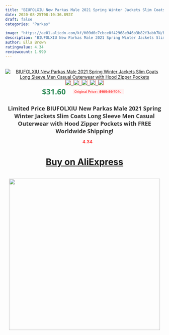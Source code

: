 ```yaml
---
title: "BIUFOLXIU New Parkas Male 2021 Spring Winter Jackets Slim Coats Long Sleeve Men Casual Outerwear with Hood Zipper Pockets"
date: 2020-08-25T08:10:36.892Z
draft: false
categories: "Parkas"

image: "https://ae01.alicdn.com/kf/H09d0c7cbce0f42968e946b3b82f3abb7N/BIUFOLXIU-New-Parkas-Male-2021-Spring-Winter-Jackets-Slim-Coats-Long-Sleeve-Men-Casual-Outerwear-with.jpg"
description: "BIUFOLXIU New Parkas Male 2021 Spring Winter Jackets Slim Coats Long Sleeve Men Casual Outerwear with Hood Zipper Pockets"
author: Ella Brown
ratingvalue: 4.34
reviewcount: 1.999
---
```

<br>
<div style="text-align: center;">
<a href="https://s.click.aliexpress.com/e/_AFMZK5" target="_blank" rel="nofollow noopener noreferrer"><img alt="BIUFOLXIU New Parkas Male 2021 Spring Winter Jackets Slim Coats Long Sleeve Men Casual Outerwear with Hood Zipper Pockets" class="magnifier-image" src="https://ae01.alicdn.com/kf/H09d0c7cbce0f42968e946b3b82f3abb7N/BIUFOLXIU-New-Parkas-Male-2021-Spring-Winter-Jackets-Slim-Coats-Long-Sleeve-Men-Casual-Outerwear-with.jpg_640x640.jpg">
<br>
<img style="border:1px solid salmon" src="https://ae01.alicdn.com/kf/H09d0c7cbce0f42968e946b3b82f3abb7N/BIUFOLXIU-New-Parkas-Male-2021-Spring-Winter-Jackets-Slim-Coats-Long-Sleeve-Men-Casual-Outerwear-with.jpg_120x120.jpg">&nbsp;&nbsp;<img style="border:1px solid salmon" src="https://ae01.alicdn.com/kf/H1dc2ebc265384a4281628b4998a87252i/BIUFOLXIU-New-Parkas-Male-2021-Spring-Winter-Jackets-Slim-Coats-Long-Sleeve-Men-Casual-Outerwear-with.jpg_120x120.jpg">&nbsp;&nbsp;<img style="border:1px solid salmon" src="https://ae01.alicdn.com/kf/Hefe3b629063c47cc9a1599369ca225f6s/BIUFOLXIU-New-Parkas-Male-2021-Spring-Winter-Jackets-Slim-Coats-Long-Sleeve-Men-Casual-Outerwear-with.jpg_120x120.jpg">&nbsp;&nbsp;<img style="border:1px solid salmon" src="https://ae01.alicdn.com/kf/H884279d6bdfd41389c9885040a33fb19i/BIUFOLXIU-New-Parkas-Male-2021-Spring-Winter-Jackets-Slim-Coats-Long-Sleeve-Men-Casual-Outerwear-with.jpg_120x120.jpg">&nbsp;&nbsp;<img style="border:1px solid salmon" src="https://ae01.alicdn.com/kf/Hfd82a896d4f4416fa07375c77c0f667aW/BIUFOLXIU-New-Parkas-Male-2021-Spring-Winter-Jackets-Slim-Coats-Long-Sleeve-Men-Casual-Outerwear-with.jpg_120x120.jpg"></a></div><br0>
<div style="text-align: center;"><span style="background-color: white; border: 0px; box-sizing: border-box; color: seagreen; display: inline-block; font-family: &quot;open sans&quot; , &quot;arial&quot; , &quot;helvetica&quot; , sans-serif , &quot;heiti&quot;; font-size: 24px; font-stretch: inherit; font-weight: 700; line-height: inherit; margin: 0px 10px 0px 0px; padding: 0px; vertical-align: middle;">$31.60 </span>
<span style="background: rgb(255 , 241 , 241); border-radius: 3px; border: 0px; box-sizing: border-box; color: #ff4747; display: inline-block; font-family: inherit; font-size: 12px; font-stretch: inherit; font-style: inherit; font-variant: inherit; font-weight: 600; line-height: inherit; margin: 0px; padding: 2px 5px; transform: scale(0.9); vertical-align: middle;">Original Price : <b style="text-decoration: line-through;">$105.33 </b> 70%&nbsp;&nbsp;</span></div>
<h1 style="color: #333333; display: inline-block; font-family: &quot;open sans&quot; , &quot;arial&quot; , &quot;helvetica&quot; , sans-serif , &quot;heiti&quot;; font-size: 18px; font-stretch: inherit; font-weight: 700; text-align: center;">Limited Price BIUFOLXIU New Parkas Male 2021 Spring Winter Jackets Slim Coats Long Sleeve Men Casual Outerwear with Hood Zipper Pockets with FREE Worldwide Shipping!</h1>
<div style="color: #ff4747; text-align: center;">
<img src="https://4.bp.blogspot.com/-M0ZcTcb-5uY/XleCXlxnR4I/AAAAAAAAAEc/OrjgMkXV1oMQFaCRZj5HQwOCBcu3w1FegCPcBGAYYCw/s1600/star.png" style="height: 15px;">&nbsp;<b>4.34</b></div>
<div class="button_cont" align="center"><a class="buynow_a" href="https://s.click.aliexpress.com/e/_AFMZK5" target="_blank" rel="nofollow noopener noreferrer"><H1>Buy on AliExpress</H1></a></div><br>
<div class="separator" style="clear: both; text-align: center;">
<img src="https://lh3.googleusercontent.com/-pTy5HemUv9M/XlePHvY0dAI/AAAAAAAAAE4/0nX5iRUoIWY8eMW9Dpxeirr157OZliDIgCLcBGAsYHQ/s1600/badge.gif" width="480">
</div>
